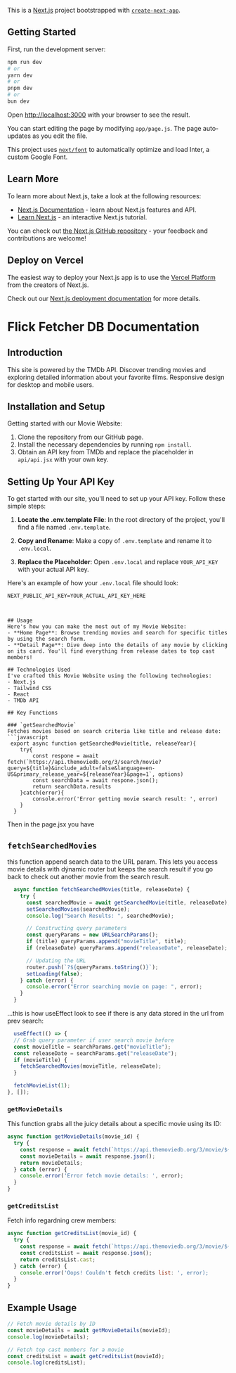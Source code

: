 This is a [Next.js](https://nextjs.org/) project bootstrapped with [`create-next-app`](https://github.com/vercel/next.js/tree/canary/packages/create-next-app).

## Getting Started

First, run the development server:

```bash
npm run dev
# or
yarn dev
# or
pnpm dev
# or
bun dev
```

Open [http://localhost:3000](http://localhost:3000) with your browser to see the result.

You can start editing the page by modifying `app/page.js`. The page auto-updates as you edit the file.

This project uses [`next/font`](https://nextjs.org/docs/basic-features/font-optimization) to automatically optimize and load Inter, a custom Google Font.

## Learn More

To learn more about Next.js, take a look at the following resources:

- [Next.js Documentation](https://nextjs.org/docs) - learn about Next.js features and API.
- [Learn Next.js](https://nextjs.org/learn) - an interactive Next.js tutorial.

You can check out [the Next.js GitHub repository](https://github.com/vercel/next.js/) - your feedback and contributions are welcome!

## Deploy on Vercel

The easiest way to deploy your Next.js app is to use the [Vercel Platform](https://vercel.com/new?utm_medium=default-template&filter=next.js&utm_source=create-next-app&utm_campaign=create-next-app-readme) from the creators of Next.js.

Check out our [Next.js deployment documentation](https://nextjs.org/docs/deployment) for more details.


# Flick Fetcher DB Documentation

## Introduction
This site is powered by the TMDb API. Discover trending movies and exploring detailed information about your favorite films.
Responsive design for desktop and mobile users.

## Installation and Setup
Getting started with our Movie Website:
1. Clone the repository from our GitHub page.
2. Install the necessary dependencies by running `npm install`.
3. Obtain an API key from TMDb and replace the placeholder in `api/api.jsx` with your own key.

 ## Setting Up Your API Key

To get started with our site, you'll need to set up your API key. Follow these simple steps:

1. **Locate the .env.template File**: In the root directory of the project, you'll find a file named `.env.template`.

2. **Copy and Rename**: Make a copy of `.env.template` and rename it to `.env.local`.

3. **Replace the Placeholder**: Open `.env.local` and replace `YOUR_API_KEY` with your actual API key.

Here's an example of how your `.env.local` file should look:

```plaintext
NEXT_PUBLIC_API_KEY=YOUR_ACTUAL_API_KEY_HERE



## Usage
Here's how you can make the most out of my Movie Website:
- **Home Page**: Browse trending movies and search for specific titles by using the search form.
- **Detail Page**: Dive deep into the details of any movie by clicking on its card. You'll find everything from release dates to top cast members!

## Technologies Used
I've crafted this Movie Website using the following technologies:
- Next.js
- Tailwind CSS
- React
- TMDb API

## Key Functions

### `getSearchedMovie`
Fetches movies based on search criteria like title and release date:
```javascript
 export async function getSearchedMovie(title, releaseYear){
    try{
        const respone = await fetch(`https://api.themoviedb.org/3/search/movie?query=${title}&include_adult=false&language=en-US&primary_release_year=${releaseYear}&page=1`, options)
        const searchData = await respone.json();
        return searchData.results
    }catch(error){
        console.error('Error getting movie search result: ', error)
    }
  }
```
Then in the page.jsx you have
## `fetchSearchedMovies`

this function append search data to the URL param.
This lets you access movie details with dýnamic router but keeps the search result if you go back 
to check out another movie from the search result.

```javascript
  async function fetchSearchedMovies(title, releaseDate) {
    try {
      const searchedMovie = await getSearchedMovie(title, releaseDate);
      setSearchedMovies(searchedMovie);
      console.log("Search Results: ", searchedMovie);

      // Constructing query parameters
      const queryParams = new URLSearchParams();
      if (title) queryParams.append("movieTitle", title);
      if (releaseDate) queryParams.append("releaseDate", releaseDate);

      // Updating the URL
      router.push(`?${queryParams.toString()}`);
      setLoading(false);
    } catch (error) {
      console.error("Error searching movie on page: ", error);
    }
  }
  ```

  ...this is how useEffect look to see if there is any data stored in the url from prev search:

  ```javascript
    useEffect(() => {
    // Grab query parameter if user search movie before
    const movieTitle = searchParams.get("movieTitle");
    const releaseDate = searchParams.get("releaseDate");
    if (movieTitle) {
      fetchSearchedMovies(movieTitle, releaseDate);
    }

    fetchMovieList(1);
  }, []);
  ```


### `getMovieDetails`
This function grabs all the juicy details about a specific movie using its ID:

```javascript
async function getMovieDetails(movie_id) {
  try {
    const response = await fetch(`https://api.themoviedb.org/3/movie/${movie_id}?language=en-US`, options);
    const movieDetails = await response.json();
    return movieDetails;
  } catch (error) {
    console.error('Error fetch movie details: ', error);
  }
}
```
### `getCreditsList`
Fetch info regardning crew members:
```javascript
async function getCreditsList(movie_id) {
  try {
    const response = await fetch(`https://api.themoviedb.org/3/movie/${movie_id}/credits?language=en-US`, options);
    const creditsList = await response.json();
    return creditsList.cast;
  } catch (error) {
    console.error('Oops! Couldn't fetch credits list: ', error);
  }
}
```

## Example Usage

```javascript
// Fetch movie details by ID
const movieDetails = await getMovieDetails(movieId);
console.log(movieDetails);

// Fetch top cast members for a movie
const creditsList = await getCreditsList(movieId);
console.log(creditsList);
```

